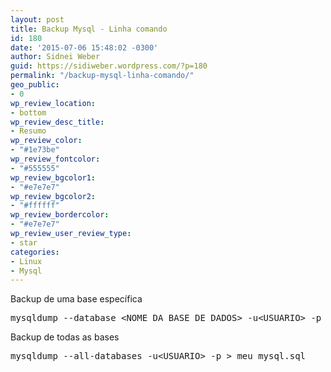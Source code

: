 ```yaml
---
layout: post
title: Backup Mysql - Linha comando
id: 180
date: '2015-07-06 15:48:02 -0300'
author: Sidnei Weber
guid: https://sidiweber.wordpress.com/?p=180
permalink: "/backup-mysql-linha-comando/"
geo_public:
- 0
wp_review_location:
- bottom
wp_review_desc_title:
- Resumo
wp_review_color:
- "#1e73be"
wp_review_fontcolor:
- "#555555"
wp_review_bgcolor1:
- "#e7e7e7"
wp_review_bgcolor2:
- "#ffffff"
wp_review_bordercolor:
- "#e7e7e7"
wp_review_user_review_type:
- star
categories:
- Linux
- Mysql
---
```


Backup de uma base específica

<pre>mysqldump --database &lt;NOME DA BASE DE DADOS&gt; -u&lt;USUARIO&gt; -p &gt; c:meu_db.sql</pre>

Backup de todas as bases

<pre>mysqldump --all-databases -u&lt;USUARIO&gt; -p &gt; meu_mysql.sql</pre>
